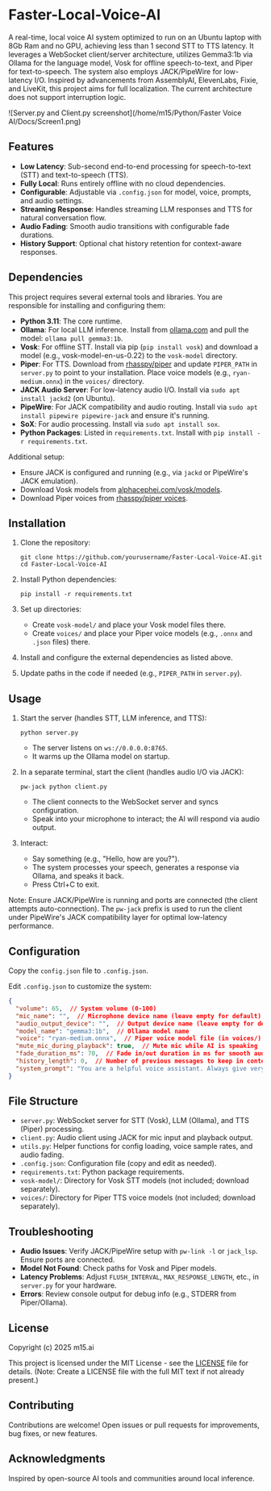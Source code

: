 # Faster-Local-Voice-AI

A real-time, local voice AI system optimized to run on an Ubuntu laptop with 8Gb Ram and no GPU, achieving less than 1 second STT to TTS latency. It leverages a WebSocket client/server architecture, utilizes Gemma3:1b via Ollama for the language model, Vosk for offline speech-to-text, and Piper for text-to-speech. The system also employs JACK/PipeWire for low-latency I/O. Inspired by advancements from AssemblyAI, ElevenLabs, Fixie, and LiveKit, this project aims for full localization. The current architecture does not support interruption logic.

![Server.py and Client.py screenshot](/home/m15/Python/Faster Voice AI/Docs/Screen1.png)

## Features
- **Low Latency**: Sub-second end-to-end processing for speech-to-text (STT) and text-to-speech (TTS).
- **Fully Local**: Runs entirely offline with no cloud dependencies.
- **Configurable**: Adjustable via `.config.json` for model, voice, prompts, and audio settings.
- **Streaming Response**: Handles streaming LLM responses and TTS for natural conversation flow.
- **Audio Fading**: Smooth audio transitions with configurable fade durations.
- **History Support**: Optional chat history retention for context-aware responses.

## Dependencies
This project requires several external tools and libraries. You are responsible for installing and configuring them:

- **Python 3.11**: The core runtime.
- **Ollama**: For local LLM inference. Install from [ollama.com](https://ollama.com) and pull the model: `ollama pull gemma3:1b`.
- **Vosk**: For offline STT. Install via pip (`pip install vosk`) and download a model (e.g., vosk-model-en-us-0.22) to the `vosk-model` directory.
- **Piper**: For TTS. Download from [rhasspy/piper](https://github.com/rhasspy/piper) and update `PIPER_PATH` in `server.py` to point to your installation. Place voice models (e.g., `ryan-medium.onnx`) in the `voices/` directory.
- **JACK Audio Server**: For low-latency audio I/O. Install via `sudo apt install jackd2` (on Ubuntu).
- **PipeWire**: For JACK compatibility and audio routing. Install via `sudo apt install pipewire pipewire-jack` and ensure it's running.
- **SoX**: For audio processing. Install via `sudo apt install sox`.
- **Python Packages**: Listed in `requirements.txt`. Install with `pip install -r requirements.txt`.

Additional setup:
- Ensure JACK is configured and running (e.g., via `jackd` or PipeWire's JACK emulation).
- Download Vosk models from [alphacephei.com/vosk/models](https://alphacephei.com/vosk/models).
- Download Piper voices from [rhasspy/piper voices](https://github.com/rhasspy/piper/blob/master/VOICES.md).

## Installation
1. Clone the repository:
   ```
   git clone https://github.com/yourusername/Faster-Local-Voice-AI.git
   cd Faster-Local-Voice-AI
   ```

2. Install Python dependencies:
   ```
   pip install -r requirements.txt
   ```

3. Set up directories:
   - Create `vosk-model/` and place your Vosk model files there.
   - Create `voices/` and place your Piper voice models (e.g., `.onnx` and `.json` files) there.

4. Install and configure the external dependencies as listed above.

5. Update paths in the code if needed (e.g., `PIPER_PATH` in `server.py`).

## Usage
1. Start the server (handles STT, LLM inference, and TTS):
   ```
   python server.py
   ```
   - The server listens on `ws://0.0.0.0:8765`.
   - It warms up the Ollama model on startup.

2. In a separate terminal, start the client (handles audio I/O via JACK):
   ```
   pw-jack python client.py
   ```
   - The client connects to the WebSocket server and syncs configuration.
   - Speak into your microphone to interact; the AI will respond via audio output.

3. Interact:
   - Say something (e.g., "Hello, how are you?").
   - The system processes your speech, generates a response via Ollama, and speaks it back.
   - Press Ctrl+C to exit.

Note: Ensure JACK/PipeWire is running and ports are connected (the client attempts auto-connection). The `pw-jack` prefix is used to run the client under PipeWire's JACK compatibility layer for optimal low-latency performance.

## Configuration
Copy the `config.json` file to `.config.json`.

Edit `.config.json` to customize the system:

```json
{
  "volume": 65,  // System volume (0-100)
  "mic_name": "",  // Microphone device name (leave empty for default)
  "audio_output_device": "",  // Output device name (leave empty for default)
  "model_name": "gemma3:1b",  // Ollama model name
  "voice": "ryan-medium.onnx",  // Piper voice model file (in voices/)
  "mute_mic_during_playback": true,  // Mute mic while AI is speaking
  "fade_duration_ms": 70,  // Fade in/out duration in ms for smooth audio
  "history_length": 0,  // Number of previous messages to keep in context (0 for none)
  "system_prompt": "You are a helpful voice assistant. Always give very short responses."  // LLM system prompt
}
```

## File Structure
- `server.py`: WebSocket server for STT (Vosk), LLM (Ollama), and TTS (Piper) processing.
- `client.py`: Audio client using JACK for mic input and playback output.
- `utils.py`: Helper functions for config loading, voice sample rates, and audio fading.
- `.config.json`: Configuration file (copy and edit as needed).
- `requirements.txt`: Python package requirements.
- `vosk-model/`: Directory for Vosk STT models (not included; download separately).
- `voices/`: Directory for Piper TTS voice models (not included; download separately).

## Troubleshooting
- **Audio Issues**: Verify JACK/PipeWire setup with `pw-link -l` or `jack_lsp`. Ensure ports are connected.
- **Model Not Found**: Check paths for Vosk and Piper models.
- **Latency Problems**: Adjust `FLUSH_INTERVAL`, `MAX_RESPONSE_LENGTH`, etc., in `server.py` for your hardware.
- **Errors**: Review console output for debug info (e.g., STDERR from Piper/Ollama).

## License
Copyright (c) 2025 m15.ai

This project is licensed under the MIT License - see the [LICENSE](LICENSE) file for details. (Note: Create a LICENSE file with the full MIT text if not already present.)

## Contributing
Contributions are welcome! Open issues or pull requests for improvements, bug fixes, or new features.

## Acknowledgments
Inspired by open-source AI tools and communities around local inference.